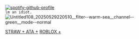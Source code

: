 [![spotify-github-profile](https://spotify-github-profile.kittinanx.com/api/view?uid=31aolntofja7eezo74jmie3eaa6e&cover_image=false&theme=novatorem&show_offline=true&background_color=121212&interchange=false&bar_color=ffffff&bar_color_cover=false)](https://spotify-github-profile.kittinanx.com/api/view?uid=31aolntofja7eezo74jmie3eaa6e&redirect=true)  
`lm an idiot. `
![Untitled108_20250529220510__fliter--warm-sea__channel--green__mode--normal](https://github.com/user-attachments/assets/d9625397-d258-4d38-a3d1-dbce8887a37f)








 [STRAW + ](https://janedoeefann.straw.page/) [ATA +](https://zemeah777.atabook.org/) [ROBLOX +](https://www.roblox.com/users/2005761045/profile?friendshipSourceType=PlayerSearch) 
          


 
 
 
 
 
 
 
